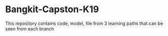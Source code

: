 # Bangkit-Capston-K19
This repository contains code, model, file from 3 learning paths that can be seen from each branch
